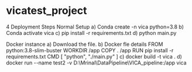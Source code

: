 # vicatest_project

4	Deployment Steps 
Normal Setup
a)	Conda create -n vica python=3.8
b)	Conda activate vica
c)	pip install -r requirements.txt
d)	python main.py

Docker instance
a)	Download the file.
b)	Docker fle details
FROM python:3.8-slim-buster
WORKDIR /app
COPY . /app
RUN pip install -r requirements.txt
CMD [ "python", "./main.py" ] 
c)	docker build -t vica .
d)	docker run --name test2  -v D:\Mrinal\DataPipeline\VICA_pipeline:/app vica
